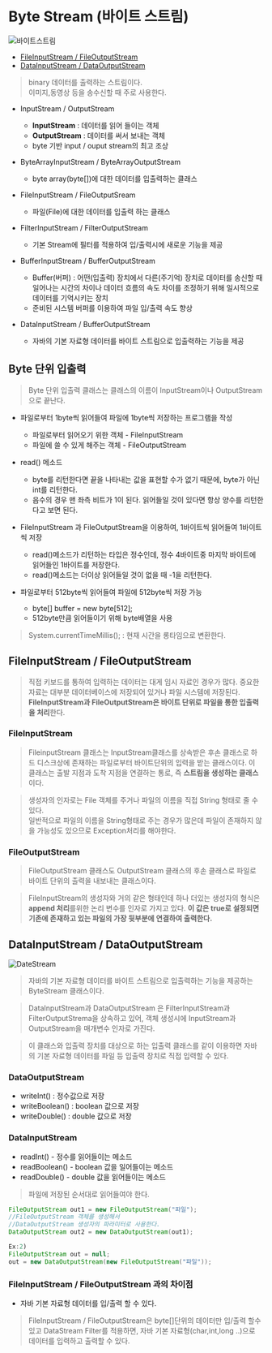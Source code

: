 # Byte Stream (바이트 스트림)
![바이트스트림](https://user-images.githubusercontent.com/60641307/77131709-f4586700-6a9f-11ea-9bd3-3506292b14ed.jpg)

- [FileInputStream / FileOutputStream](#FileInputStream-/-FileOutputStream)
- [DataInputStream / DataOutputStream](#DataInPutStream-/-DataOutputStream)

>binary 데이터를 출력하는 스트림이다.<br>이미지,동영상 등을 송수신할 때 주로 사용한다.
- InputStream / OutputStream
    - **InputStream** : 데이터를 읽어 들이는 객체
    - **OutputStream** : 데이터를 써서 보내는 객체
    - byte 기반 input / ouput stream의 최고 조상
- ByteArrayInputStream / ByteArrayOutputStream
    - byte array(byte[])에 대한 데이터를 입출력하는 클래스
- FileInputStream / FileOutputSream
    - 파일(File)에 대한 데이터를 입출력 하는 클래스
- FilterInputStream / FilterOutputStream
    - 기본 Stream에 필터를 적용하여 입/출력시에 새로운 기능을 제공
- BufferInputStream / BufferOutputStream
    - Buffer(버퍼) : 어떤(입출력) 장치에서 다른(주기억) 장치로 데이터를 송신할 때 일어나는 시간의 차이나 데이터 흐름의 속도 차이를 조정하기 위해 일시적으로 데이터를 기억시키는 장치
    - 준비된 시스템 버퍼를 이용하여 파일 입/출력 속도 향상 
    
- DataInputStream / BufferOutputStream
    - 자바의 기본 자료형 데이터를 바이트 스트림으로 입출력하는 기능을 제공

## Byte 단위 입출력
>Byte 단위 입출력 클래스는 클래스의 이름이 InputStream이나 OutputStream으로 끝난다. 
- 파일로부터 1byte씩 읽어들여 파일에 1byte씩 저장하는 프로그램을 작성
    - 파일로부터 읽어오기 위한 객체 - FileInputStream
    - 파일에 쓸 수 있게 해주는 객체 - FileOutputStream
- read() 메소드
    - byte를 리턴한다면 끝을 나타내는 값을 표현할 수가 없기 때문에, byte가 아닌 int를 리턴한다. 
    - 음수의 경우 맨 좌측 비트가 1이 된다. 읽어들일 것이 있다면 항상 양수를 리턴한다고 보면 된다.
- FileInputStream 과 FileOutputStream을 이용하여, 1바이트씩 읽어들여 1바이트씩 저장
    - read()메소드가 리턴하는 타입은 정수인데, 정수 4바이트중 마지막 바이트에 읽어들인 1바이트를 저장한다. 
    - read()메소드는 더이상 읽어들일 것이 없을 때 -1을 리턴한다.

- 파일로부터 512byte씩 읽어들여 파일에 512byte씩 저장 가능
    - byte[] buffer = new byte[512];
    - 512byte만큼 읽어들이기 위해 byte배열을 사용

>System.currentTimeMillis(); : 현재 시간을 롱타임으로 변환한다.
## FileInputStream / FileOutputStream
>직접 키보드를 통하여 입력하는 데이터는 대게 임시 자료인 경우가 많다. 중요한 자료는 대부분 데이터베이스에 저장되어 있거나 파일 시스템에 저장된다. **FileInputStream과 FileOutputStream은 바이트 단위로 파일을 통한 입출력을 처리**한다.

### FileInputStream
>FileinputStream 클래스는 InputStream클래스를 상속받은 후손 클래스로 하드 디스크상에 존재하는 파일로부터 바이트단위의 입력을 받는 클래스이다. 이 클래스는 출발 지점과 도착 지점을 연결하는 통로, 즉 **스트림을 생성하는 클래스**이다.

>생성자의 인자로는 File 객체를 주거나 파일의 이름을 직접 String 형태로 줄 수 있다.<br>일반적으로 파일의 이름을 String형태로 주는 경우가 많은데 파일이 존재하지 않을 가능성도 있으므로 Exception처리를 해야한다.

### FileOutputStream
>FileOutputStream 클래스도 OutputStream 클래스의 후손 클래스로 파일로 바이트 단위의 출력을 내보내는 클래스이다. 

>FileInputStream의 생성자와 거의 같은 형태인데 하나 더있는 생성자의 형식은 **append 처리**를위한 논리 변수를 인자로 가지고 있다. **이 값은 true로 설정되면 기존에 존재하고 있는 파일의 가장 뒷부분에 연결하여 출력한다.**
## DataInputStream / DataOutputStream

![DateStream](https://user-images.githubusercontent.com/60641307/77133378-3c7a8800-6aa6-11ea-9de9-bd4aac7da5d5.jpg)

>자바의 기본 자료형 데이터를 바이트 스트림으로 입출력하는 기능을 제공하는 ByteStream 클래스이다.

>DataInputStream과 DataOutputStream 은 FilterInputStream과 FilterOutputStrema을 상속하고 있어, 객체 생성시에 InputStream과 OutputStream을 매개변수 인자로 가진다.

>이 클래스와 입출력 장치를 대상으로 하는 입출력 클래스를 같이 이용하면 자바의 기본 자료형 데이터를 파일 등 입출력 장치로 직접 입력할 수 있다.
### DataOutputStream
- writeInt() : 정수값으로 저장
- writeBoolean() : boolean 값으로 저장
- writeDouble() : double 값으로 저장

### DataInputStream
- readInt() - 정수를 읽어들이는 메소드
- readBoolean() - boolean 값을 일어들이는 메소드
- readDouble() - double 값을 읽어들이는 메소드

>파일에 저장된 순서대로 읽어들여야 한다.
```java
FileOutputStream out1 = new FileOutputStream("파일");
//FileOutputStream 객체를 생성해서
//DataOutputStream 생성자의 파라미터로 사용한다.
DataOutputStream out2 = new DataOutputStream(out1);

Ex:2)
FileOutputStream out = null;
out = new DataOutputStream(new FileOutputStream("파일"));
```

### FileInputStream / FileOutputStream 과의 차이점
- 자바 기본 자료형 데이터를 입/출력 할 수 있다.
> FileInputStream / FileOutputStream은 byte[]단위의 데이터만 입/출력 할수 있고 DataStream Filter를 적용하면, 자바 기본 자료형(char,int,long ..)으로 데이터를 입력하고 출력할 수 있다.



